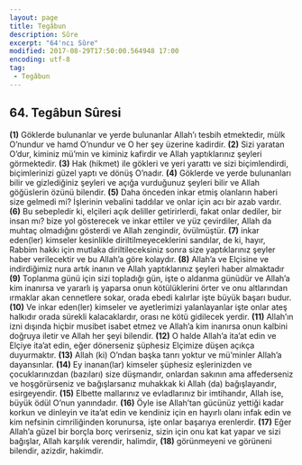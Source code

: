 ```yaml
---
layout: page
title: Tegâbun
description: Sûre
excerpt: "64'ncı Sûre"
modified: 2017-08-29T17:50:00.564948 17:00
encoding: utf-8
tag: 
 - Tegâbun
---
```


## 64. Tegâbun Sûresi

**(1)** Göklerde bulunanlar ve yerde bulunanlar Allah’ı tesbih etmektedir, mülk O’nundur ve hamd O’nundur ve O her şey üzerine kadirdir.
**(2)** Sizi yaratan O’dur, kiminiz mü’min ve kiminiz kafirdir ve Allah yaptıklarınız şeyleri görmektedir.
**(3)** Hak (hikmet) ile gökleri ve yeri yarattı ve sizi biçimlendirdi, biçimlerinizi güzel yaptı ve dönüş O’nadır.
**(4)** Göklerde ve yerde bulunanları bilir ve gizlediğiniz şeyleri  ve açığa vurduğunuz şeyleri bilir ve Allah göğüslerin özünü bilendir.
**(5)** Daha önceden inkar etmiş olanların haberi size gelmedi mi? İşlerinin vebalini taddılar ve onlar için acı bir azab vardır.
**(6)** Bu sebepledir ki, elçileri açık deliller getirirlerdi, fakat onlar dediler, bir insan mı? bize yol gösterecek ve inkar ettiler ve yüz çevirdiler, Allah da muhtaç olmadığını gösterdi ve Allah zengindir, övülmüştür.
**(7)** inkar eden(ler) kimseler kesinlikle diriltilmeyeceklerini sandılar, de ki, hayır, Rabbim hakkı için mutlaka diriltileceksiniz sonra size yaptıklarınız şeyler haber verilecektir ve bu Allah’a göre kolaydır.
**(8)** Allah’a ve Elçisine ve indirdiğimiz nura artık inanın ve Allah yaptıklarınız şeyleri haber almaktadır
**(9)** Toplanma günü için sizi topladığı gün, işte o aldanma günüdür ve Allah’a kim inanırsa ve yararlı iş yaparsa onun kötülüklerini örter ve onu altlarından ırmaklar akan cennetlere sokar, orada ebedi kalırlar işte büyük başarı budur.
****(10)**** Ve inkar eden(ler) kimseler ve ayetlerimizi yalanlayanlar işte onlar ateş halkıdır orada sürekli kalacaklardır, orası ne kötü gidilecek yerdir. 
****(11)**** Allah’ın izni dışında hiçbir musibet isabet etmez ve Allah’a kim inanırsa onun kalbini doğruya iletir ve Allah her şeyi bilendir.
****(12)**** O halde Allah’a ita’at edin ve Elçiye ita’at edin, eğer dönerseniz şüphesiz Elçimize düşen açıkça duyurmaktır.
****(13)**** Allah (ki) O’ndan başka tanrı yoktur ve mü’minler Allah’a dayansınlar.
****(14)**** Ey inanan(lar) kimseler şüphesiz eşlerinizden ve çocuklarınızdan (bazıları) size düşmandır, onlardan sakının ama affederseniz ve hoşgörürseniz ve bağışlarsanız muhakkak ki Allah (da) bağışlayandır, esirgeyendir.
****(15)**** Elbette mallarınız ve evladlarınız bir imtihandır, Allah ise, büyük ödül O’nun yanındadır.
****(16)**** Öyle ise Allah’tan gücünüz yettiği kadar korkun ve dinleyin ve ita’at edin ve kendiniz için en hayırlı olanı infak edin ve kim nefsinin cimriliğinden korunursa, işte onlar başarıya erenlerdir.
****(17)**** Eğer Allah’a güzel bir borçla borç verirseniz, sizin için onu kat kat yapar ve sizi bağışlar, Allah karşılık verendir, halimdir,
****(18)**** görünmeyeni ve görüneni bilendir, azizdir, hakimdir.
